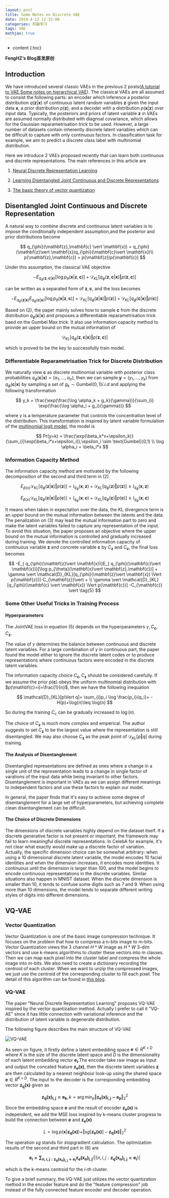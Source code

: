 ```yaml
---
layout: post
title: Some Notes on Discrete VAE
date: 2019-4-12 12:32:00
categories: 机器学习
tags: VAE
mathjax: true
---
```


* content
{:toc}

**FengHZ‘s Blog首发原创**

## Introduction

We have introduced several classic VAEs in the previous 2 posts([A tutorial to VAE](https://fenghz.github.io/Variational-AutoEncoder/),[Some notes on hierarchical VAE](https://fenghz.github.io/Hierarchical-VAE/)).
The classical VAEs are all assumed to consist the following parts: an encoder which inference a posterior distribution $q(\mathbf{z}\vert \mathbf{x})$ of continuous latent random variables $\mathbf{z}$ given the input data $\mathbf{x}$, a prior distribution $p(\mathbf{z})$, and a decoder with a distribution $p(\mathbf{x}\vert \mathbf{z})$ over input data. Typically, the posteriors and priors of latent variable $\mathbf{z}$ in VAEs are assumed normally distributed with diagnoal covariance, which allows for the Gaussian reparametrisation trick to be used. However, a large number of datasets contain inherently discrete latent variables which can be difficult to capture with only continuous factors. In classification task for example, we aim to predict a discrete class label with multinomial distribution.








Here we introduce 2 VAEs proposed recently that can learn both continuous and discrete representations. The main references in this article are 

1. [Neural Discrete Representation Learning](https://arxiv.org/abs/1711.00937)

2. [Learning Disentangled Joint Continuous and Discrete Representations](https://arxiv.org/pdf/1804.00104.pdf)

3. [The basic theory of vector quantization](http://blog.pluskid.org/?p=57)

## Disentangled Joint Continuous and Discrete Representation

A natural way to combine discrete and continuous latent variables is to impose the conditionally independent assumption,and the posterior and prior distributions become 

$$
q_{\phi}(\mathbf{z},\mathbf{c} \vert \mathbf{x}) = q_{\phi}(\mathbf{z}\vert \mathbf{x})q_{\phi}(\mathbf{c}\vert \mathbf{x})\\
p(\mathbf{z},\mathbf{c}) = p(\mathbf{z})p(\mathbf{c})
$$

Under this assumption, the classical VAE objective 

$$
-E_{q_{\phi}(\mathbf{z},\mathbf{c} \vert \mathbf{x})}[\log p_{\theta}(\mathbf{x}\vert \mathbf{z},\mathbf{c})] + \mathcal{D}_{KL}[q_{\phi}(\mathbf{z},\mathbf{c} \vert \mathbf{x}) \Vert p(\mathbf{z},\mathbf{c})] \tag{1}
$$

can be written as a separated form of $\mathbf{z},\mathbf{c}$, and the loss becomes

$$
-E_{ q_{\phi}(\mathbf{z}\vert \mathbf{x})}E_{ q_{\phi}(\mathbf{c}\vert \mathbf{x})}[\log p_{\theta}(\mathbf{x}\vert \mathbf{z},\mathbf{c})] + \mathcal{D}_{KL}[q_{\phi}(\mathbf{z}\vert \mathbf{x}) \Vert p(\mathbf{z})]+\mathcal{D}_{KL}[q_{\phi}(\mathbf{c} \vert \mathbf{x}) \Vert p(\mathbf{c})]  \tag{2}
$$

Based on $(2)$, the paper mainly solves how to sample $\mathbf{c}$ from the discrete distribution $q_{\phi}(\mathbf{c}\vert \mathbf{x})$ and proposes a differentiable reparametrisation trick baed on the Gumbel Max trick. It also use information capacity method to provide an upper bound on the mutual information of 

$$
\mathcal{D}_{KL}[q_{\phi}(\mathbf{z},\mathbf{c} \vert \mathbf{x}) \Vert p(\mathbf{z},\mathbf{c})]$$

which is proved to be the key to successfully train model.

### Differentiable Reparametrisation Trick for Discrete Distribution

We naturally view $\mathbf{c}$ as discrete multinomial variable with posterior class probabilities $q_{\phi}(\mathbf{c}\vert \mathbf{x})=(\alpha_1,\ldots,\alpha_n)$, then we can sample $\mathbf{y}=(y_1,\ldots,y_k)$ from $q_{\phi}(\mathbf{c}\vert \mathbf{x})$ by sampling a set of $g_k \sim \text{Gumbel}(0,1) i.i.d$ and applying the following transformation 

$$
y_k = \frac{\exp(\frac{\log \alpha_k + g_k}{\gamma})}{\sum_{i} \exp(\frac{\log \alpha_i + g_i}{\gamma})}
$$

where $\gamma$ is a temperature parameter that controls the concentration level of the distribution. This transformation is inspired by latent variable formulation of the [multinomial logit model](https://en.wikipedia.org/wiki/Multinomial_logistic_regression), the model is 

$$
Pr(y=k) = \frac{\exp(\beta_k*x+\epsilon_k)}{\sum_{i}\exp(\beta_i*x+\epsilon_i)},\epsilon_i \sim \text{Gumbel}(0,1) \\
\log \alpha_i = \beta_i*x
$$

### Information Capacity Method

The information capacity method are motivated by the following decomposition of the second and third term in $(2)$

$$
E_{\hat{p}(x)}\mathcal{D}_{KL}[q_{\phi}(\mathbf{z}\vert \mathbf{x}) \Vert p(\mathbf{z})] = I_{q_{\phi}}(\mathbf{x};\mathbf{z}) + \mathcal{D}_{KL}[q_{\phi}(\mathbf{z})\Vert p(\mathbf{z})]\geq I_{q_{\phi}}(\mathbf{x};\mathbf{z})  \tag{3}
$$

$$
E_{\hat{p}(x)}\mathcal{D}_{KL}[q_{\phi}(\mathbf{c} \vert \mathbf{x}) \Vert p(\mathbf{c})]  = I_{q_{\phi}}(\mathbf{x};\mathbf{c}) + \mathcal{D}_{KL}[q_{\phi}(\mathbf{c})\Vert p(\mathbf{c})]\geq I_{q_{\phi}}(\mathbf{x};\mathbf{c})  \tag{4}
$$

It means when taken in expectation over the data, the KL divergence term is an upper bound on the mutual information between the latents and the data. The penalization on $(3)$ may lead the mutual information part to zero and make the latent variables failed to capture any representation of the input. To avoid this situation, the paper proposes an objective where the upper bound on the mutual information is controlled and gradually increased during training. We denote the controlled information capacity of continuous variable $\mathbf{z}$ and concrete variable $\mathbf{c}$ by $C_{\mathbf{z}}$ and $C_{\mathbf{c}}$, the final loss becomes 

$$
-E_{ q_{\phi}(\mathbf{z}\vert \mathbf{x})}E_{ q_{\phi}(\mathbf{c}\vert \mathbf{x})}[\log p_{\theta}(\mathbf{x}\vert \mathbf{z},\mathbf{c})] + \gamma \vert \mathcal{D}_{KL}[q_{\phi}(\mathbf{z}\vert \mathbf{x}) \Vert p(\mathbf{z})]-C_{\mathbf{z}}\vert + \\
\gamma \vert \mathcal{D}_{KL}[q_{\phi}(\mathbf{c} \vert \mathbf{x}) \Vert p(\mathbf{c})]  -C_{\mathbf{c}} \vert \tag{5}
$$

### Some Other Useful Tricks in Training Process

#### Hyperparameters
The JointVAE loss in equation $(5)$ depends on the hyperparameters $\gamma,C_{\mathbf{c}},C_{\mathbf{z}}$. 

The value of $\gamma$ determines the balance between continuous and discrete latent variables. For a large combination of $\gamma$ in continuous part, the paper found the model either to ignore the discrete latent codes or to produce representations where continuous factors were encoded in the discrete latent variables. 

The information capacity choice $C_{\mathbf{c}},C_{\mathbf{z}}$ should be considered carefully. If we assume the prior $p(\mathbf{c})$ obeys the uniform multinomial distribution with $p(\mathbf{c}=i)=\frac{1}{n}$, then we have the following inequation

$$
\mathcal{D}_{KL}[p\Vert q]= \sum_{i}p_i \log \frac{p_i}{q_i}= -H(p)+\log(n)\leq \log(n)
$$

So during the training $C_c$ can be gradually increased to $\log(n)$.

The choice of $C_{\mathbf{z}}$ is much more complex and emperical. The author suggests to set $C_{\mathbf{z}}$ to be the largest value where the representation is still disentangled. We may also choose $C_{\mathbf{z}}$ as the peak point of $\mathcal{D}_{KL}[p\Vert q]$ during training.

#### The Analysis of Disentanglement
Disentangled representations are defined as ones where a change in a single unit of the representation leads to a change in single factor of varations of the input data while being invariant to other factors. Disentanglement is important in VAEs as we can assign different meanings to independent factors and use these factors to explain our model.

In general, the paper finds that it's easy to achieve some degree of disentanglement for a large set of hyperparameters, but achieving complete clean disentanglement can be difficult.
#### The Choice of Discrete Dimensions

The dimensions of discrete variables highly depend on the dataset itself. If a discrete generative factor is not present or important, the framework may fail to learn meaningful discrete representations. In CelebA for example, it's not clear what exactly would make up a discrete factor of variation. Actually, the specific dimension choice can be somewhat arbitrary: when using a 10 dimensional discrete latent variable, the model encodes 10 facial identities and when the dimension increases, it encodes more identities. It continuous until the dimension is larger than 100, and the model begins to encode continuous representations in the discrete variables. Similar situations also happen in MNIST dataset. When the discrete dimension is smaller than 10, it tends to confuse some digits such as 7 and 9. When using more than 10 dimensions, the model tends to separate different writing styles of digits into different dimensions.


## VQ-VAE

### Vector Quantization

Vector Quantization is one of the basic image compression technique. It focuses on the problem that how to compress a n-bits image to m-bits. Vector Quantization views the 3 channel $H*W$ image as  $H*W$ 3-dim vectors and use k-means algorithms to cluster these vectors into m classes. Then we can map each pixel into the cluster label and compress the whole image into m-bits. We also need to create a dictionary recording the centroid of each cluster. When we want to unzip the compressed images, we just use the centroid of the corresponding cluster to fill each pixel. The detail of this algorithm can be found in [this blog]((http://blog.pluskid.org/?p=57)
). 

### VQ-VAE

The paper "Neural Discrete Representation Learning" proposes VQ-VAE inspired by the vector quantization method. Actually I prefer to call it "VQ-AE" since it has little connection with variational inference and the distribution of latent variable is degenerate distribution.

The following figure describes the main structure of VQ-VAE 

![VQ-VAE](/images/discrete-vae/vq-vae.png)

As seen on figure, it firstly define a latent embedding space $\mathbf{e}\in R^{K\times D}$ where $K$ is the size of the discrete latent space and $D$ is the dimensionality of each latent embedding vector $\mathbf{e_i}$.The encoder take raw image as input and output the concated feature $\mathbf{z_e(x)}$, then the discrete latent variables $\mathbf{z}$ are then calculated by a nearest neighbour look-up using the shared space $\mathbf{e}\in R^{K\times D}$. The input to the decoder is the corresponding  embedding vector $\mathbf{z_q(x)}$ given as 

$$
\mathbf{z_q(x)_{i,j} = e_k},k=\arg\min _p \Vert \mathbf{z_e(x)_{i,j}-e_p} \Vert_2^2
$$

Since the embedding space $\mathbf{e}$ and the result of encoder $\mathbf{z_e(x)}$ is independent, we add the MSE loss inspired by k-means cluster progress to build the connection between $\mathbf{e}$ and $\mathbf{z_e(x)}$ 

$$
L = \log p(\mathbf{x}\vert \mathbf{z_q(x)}) + \Vert sg[\mathbf{z_{e}(x)}]-\mathbf{z_{q}(x)} \Vert_2^2   \tag{6}
$$

The operation *sg* stands for stopgradient calculation. The optimization results of the second and third part in $(6)$ are

$$
\mathbf{e_i = \sum _{n,i,j:\mathbf{z_q(x_n)_{i,j}=e_i}}}\mathbf{z_e(x_n)_{i,j}}/\vert \{n,i,j:\mathbf{z_q(x_n)_{i,j}=e_i}\}\vert 
$$

which is the k-means centroid for the *i-th* cluster.

To give a brief summary, the VQ-VAE just utilizes the vector quantization method in the encoder feature and do the "feature compression" job instead of the fully connected feature encoder and decoder operation. 